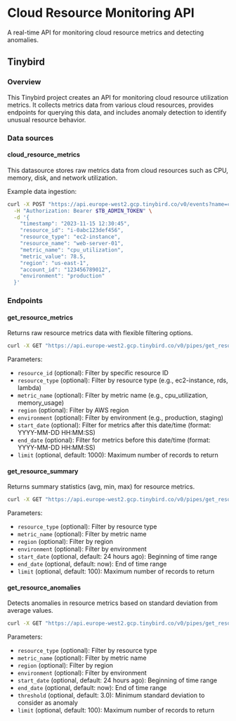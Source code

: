 # Cloud Resource Monitoring API

A real-time API for monitoring cloud resource metrics and detecting anomalies.

## Tinybird

### Overview

This Tinybird project creates an API for monitoring cloud resource utilization metrics. It collects metrics data from various cloud resources, provides endpoints for querying this data, and includes anomaly detection to identify unusual resource behavior.

### Data sources

#### cloud_resource_metrics

This datasource stores raw metrics data from cloud resources such as CPU, memory, disk, and network utilization.

Example data ingestion:

```bash
curl -X POST "https://api.europe-west2.gcp.tinybird.co/v0/events?name=cloud_resource_metrics" \
  -H "Authorization: Bearer $TB_ADMIN_TOKEN" \
  -d '{
    "timestamp": "2023-11-15 12:30:45",
    "resource_id": "i-0abc123def456",
    "resource_type": "ec2-instance",
    "resource_name": "web-server-01",
    "metric_name": "cpu_utilization",
    "metric_value": 78.5,
    "region": "us-east-1",
    "account_id": "123456789012",
    "environment": "production"
  }'
```

### Endpoints

#### get_resource_metrics

Returns raw resource metrics data with flexible filtering options.

```bash
curl -X GET "https://api.europe-west2.gcp.tinybird.co/v0/pipes/get_resource_metrics.json?token=$TB_ADMIN_TOKEN&resource_type=ec2-instance&metric_name=cpu_utilization&start_date=2023-11-15%2000:00:00&end_date=2023-11-15%2023:59:59&limit=100"
```

Parameters:
- `resource_id` (optional): Filter by specific resource ID
- `resource_type` (optional): Filter by resource type (e.g., ec2-instance, rds, lambda)
- `metric_name` (optional): Filter by metric name (e.g., cpu_utilization, memory_usage)
- `region` (optional): Filter by AWS region
- `environment` (optional): Filter by environment (e.g., production, staging)
- `start_date` (optional): Filter for metrics after this date/time (format: YYYY-MM-DD HH:MM:SS)
- `end_date` (optional): Filter for metrics before this date/time (format: YYYY-MM-DD HH:MM:SS)
- `limit` (optional, default: 1000): Maximum number of records to return

#### get_resource_summary

Returns summary statistics (avg, min, max) for resource metrics.

```bash
curl -X GET "https://api.europe-west2.gcp.tinybird.co/v0/pipes/get_resource_summary.json?token=$TB_ADMIN_TOKEN&resource_type=ec2-instance&metric_name=cpu_utilization&start_date=2023-11-15%2000:00:00&environment=production"
```

Parameters:
- `resource_type` (optional): Filter by resource type
- `metric_name` (optional): Filter by metric name
- `region` (optional): Filter by region
- `environment` (optional): Filter by environment
- `start_date` (optional, default: 24 hours ago): Beginning of time range
- `end_date` (optional, default: now): End of time range
- `limit` (optional, default: 100): Maximum number of records to return

#### get_resource_anomalies

Detects anomalies in resource metrics based on standard deviation from average values.

```bash
curl -X GET "https://api.europe-west2.gcp.tinybird.co/v0/pipes/get_resource_anomalies.json?token=$TB_ADMIN_TOKEN&resource_type=ec2-instance&metric_name=cpu_utilization&threshold=3.5"
```

Parameters:
- `resource_type` (optional): Filter by resource type
- `metric_name` (optional): Filter by metric name
- `region` (optional): Filter by region
- `environment` (optional): Filter by environment
- `start_date` (optional, default: 24 hours ago): Beginning of time range
- `end_date` (optional, default: now): End of time range
- `threshold` (optional, default: 3.0): Minimum standard deviation to consider as anomaly
- `limit` (optional, default: 100): Maximum number of records to return
